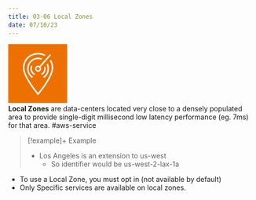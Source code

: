 ```yaml
---
title: 03-06 Local Zones
date: 07/10/23
---
```


![35](images/icons/Local_Zone_Icon.png)  
**Local Zones** are data-centers located very close to a densely populated area to provide single-digit millisecond low latency performance (eg. 7ms) for that area. #aws-service 

 > 
 > \[!example\]+ Example
 > 
 > * Los Angeles is an extension to us-west 
 >   * So identifier would be us-west-2-lax-1a

* To use a Local Zone, you must opt in (not available by default)
* Only Specific services are available on local zones.
